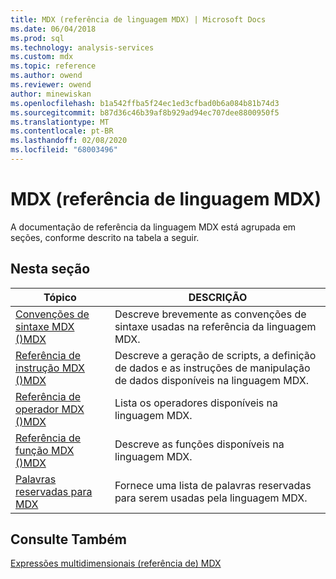 ```yaml
---
title: MDX (referência de linguagem MDX) | Microsoft Docs
ms.date: 06/04/2018
ms.prod: sql
ms.technology: analysis-services
ms.custom: mdx
ms.topic: reference
ms.author: owend
ms.reviewer: owend
author: minewiskan
ms.openlocfilehash: b1a542ffba5f24ec1ed3cfbad0b6a084b81b74d3
ms.sourcegitcommit: b87d36c46b39af8b929ad94ec707dee8800950f5
ms.translationtype: MT
ms.contentlocale: pt-BR
ms.lasthandoff: 02/08/2020
ms.locfileid: "68003496"
---
```

# <a name="mdx-language-reference-mdx"></a>MDX (referência de linguagem MDX)


  A documentação de referência da linguagem MDX está agrupada em seções, conforme descrito na tabela a seguir.  
  
## <a name="in-this-section"></a>Nesta seção  
  
|Tópico|DESCRIÇÃO|  
|-----------|-----------------|  
|[Convenções de sintaxe MDX &#40;&#41;MDX](../mdx/mdx-syntax-conventions-mdx.md)|Descreve brevemente as convenções de sintaxe usadas na referência da linguagem MDX.|  
|[Referência de instrução MDX &#40;&#41;MDX](../mdx/mdx-statement-reference-mdx.md)|Descreve a geração de scripts, a definição de dados e as instruções de manipulação de dados disponíveis na linguagem MDX.|  
|[Referência de operador MDX &#40;&#41;MDX](../mdx/mdx-operator-reference-mdx.md)|Lista os operadores disponíveis na linguagem MDX.|  
|[Referência de função MDX &#40;&#41;MDX](../mdx/mdx-function-reference-mdx.md)|Descreve as funções disponíveis na linguagem MDX.|  
|[Palavras reservadas para MDX](../mdx/mdx-reserved-words.md)|Fornece uma lista de palavras reservadas para serem usadas pela linguagem MDX.|  
  
## <a name="see-also"></a>Consulte Também  
 [Expressões multidimensionais &#40;referência de&#41; MDX](../mdx/multidimensional-expressions-mdx-reference.md)  
  
  

